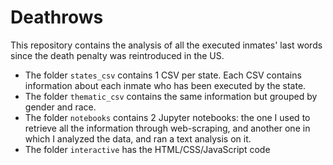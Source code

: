 # Deathrows

This repository contains the analysis of all the executed inmates' last words since the death penalty was reintroduced in the US.

- The folder `states_csv` contains 1 CSV per state. Each CSV contains information about each inmate who has been executed by the state.
- The folder `thematic_csv` contains the same information but grouped by gender and race. 
- The folder `notebooks` contains 2 Jupyter notebooks: the one I used to retrieve all the information through web-scraping, and another one in which I analyzed the data, and ran a text analysis on it.
- The folder `interactive` has the HTML/CSS/JavaScript code
